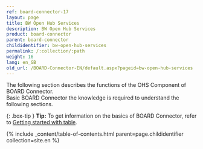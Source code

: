 ```yaml
---
ref: board-connector-17
layout: page
title: BW Open Hub Services
description: BW Open Hub Services
product: board-connector
parent: board-connector
childidentifier: bw-open-hub-services
permalink: /:collection/:path
weight: 16
lang: en_GB
old_url: /BOARD-Connector-EN/default.aspx?pageid=bw-open-hub-services
---
```


The following section describes the functions of the OHS Component of BOARD Connector. <br>
Basic BOARD Connector the knowledge is required to understand the following sections. <br>

{: .box-tip }
**Tip:** To get information on the basics of BOARD Connector, refer to [Getting started with table](./getting-started-table). <br>

{% include _content/table-of-contents.html parent=page.childidentifier collection=site.en %}
